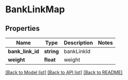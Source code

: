 # BankLinkMap

## Properties
Name | Type | Description | Notes
------------ | ------------- | ------------- | -------------
**bank_link_id** | **string** | bankLinkId | 
**weight** | **float** | weight | 

[[Back to Model list]](../README.md#documentation-for-models) [[Back to API list]](../README.md#documentation-for-api-endpoints) [[Back to README]](../README.md)


